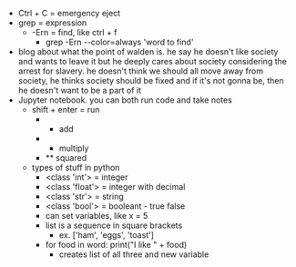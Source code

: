 - Ctrl + C = emergency eject
- grep = expression
    - -Ern = find, like ctrl + f
        - grep -Ern --color=always 'word to find'
- blog about what the point of walden is. he say he doesn't like society and wants to leave it but he deeply cares about society considering the arrest for slavery. he doesn't think we should all move away from society, he thinks society should be fixed and if it's not gonna be, then he doesn't want to be a part of it
- Jupyter notebook. you can both run code and take notes
    - shift + enter = run
        - + add
        - * multiply
        - ** squared
    - types of stuff in python
        - <class 'int'> = integer
        - <class 'float'> = integer with decimal
        - <class 'str'> = string
        - <class 'bool'> = booleant - true false
        - can set variables, like x = 5
        - list is a sequence in square brackets
            - ex. ['ham', 'eggs', 'toast']
        - for food in word:
            print("I like " + food)
            - creates list of all three and new variable